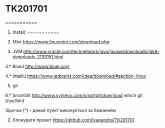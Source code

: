 # TK201701
===========
1. Install:
===========
1. Mint
    https://www.linuxmint.com/download.php
    
2. JVM
    http://www.oracle.com/technetwork/java/javase/downloads/jdk8-downloads-2133151.html
    
3.* BlueJ
    http://www.bluej.org/
    
4.* IntelliJ
    https://www.jetbrains.com/idea/download/#section=linux
    
5. git

6.* SmartGit 
    http://www.syntevo.com/smartgit/download
    which git (/usr/bin)

Зірочка (*) - даний пункт виконується за бажанням

2. Клонувати проект https://github.com/lyapandra/TK201701
